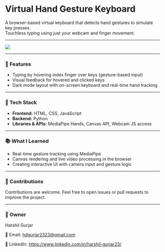 # Virtual Hand Gesture Keyboard

A browser-based virtual keyboard that detects hand gestures to simulate key presses.  
Touchless typing using just your webcam and finger movement.

---

<a href="https://virtual-keyboard-denny.netlify.app/" target="_blank">
  <img src="https://img.shields.io/badge/Live%20Demo-Click%20Here-brightgreen?style=for-the-badge" />
</a>

---

### 🔑 Features

- Typing by hovering index finger over keys (gesture-based input)
- Visual feedback for hovered and clicked keys
- Dark mode layout with on-screen keyboard and real-time hand tracking

---

### 🧰 Tech Stack

- **Frontend:** HTML, CSS, JavaScript  
- **Backend:** Python  
- **Libraries & APIs:** MediaPipe Hands, Canvas API, Webcam JS access

---

### 📚 What I Learned

- Real-time gesture tracking using MediaPipe
- Canvas rendering and live video processing in the browser
- Creating interactive UI with camera input and gesture logic

---

### 🤝 Contributions

Contributions are welcome. Feel free to open issues or pull requests to improve the project.

---

### 🧾 Owner 

Harshil Gurjar


📧 Email: hdgurjar2323@gmail.com


🔗 LinkedIn: https://www.linkedin.com/in/harshil-gurjar23/
